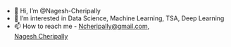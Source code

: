 - 👋 Hi, I’m @Nagesh-Cheripally
- 👀 I’m interested in Data Science, Machine Learning, TSA, Deep Learning
- 📫 How to reach me - Ncheripally@gmail.com, <div class="LI-profile-badge"  data-version="v1" data-size="medium" data-locale="en_US" data-type="horizontal" data-theme="dark" data-vanity="ncheripally"><a class="LI-simple-link" href='https://in.linkedin.com/in/ncheripally?trk=profile-badge'>Nagesh Cheripally</a></div>

<!---
Nagesh-Cheripally/Nagesh-Cheripally is a ✨ special ✨ repository because its `README.md` (this file) appears on your GitHub profile.
You can click the Preview link to take a look at your changes.
--->


